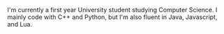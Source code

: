 I'm currently a first year University student studying Computer Science. I mainly code with C++ and Python, but I'm also fluent in Java, Javascript, and Lua. 
